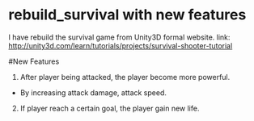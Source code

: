 # rebuild_survival with new features
I have rebuild the survival game from Unity3D formal website.
link: http://unity3d.com/learn/tutorials/projects/survival-shooter-tutorial

#New Features
1. After player being attacked, the player become more powerful.
- By increasing attack damage, attack speed.
2. If player reach a certain goal, the player gain new life.
